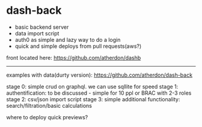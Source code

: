 # dash-back


- basic backend server
- data import script
- auth0 as simple and lazy way to do a login
- quick and simple deploys from pull requests(aws?)


front located here: https://github.com/atherdon/dashb

---

examples with data(durty version):  https://github.com/atherdon/dash-back


stage 0: simple crud on graphql. we can use sqllite for speed
stage 1:  authentification: to be discussed - simple for 10 ppl or BRAC with 2-3 roles
stage 2: csv/json import script
stage 3: simple additional functionality: search/filtration/basic calculations

where to deploy quick previews?
